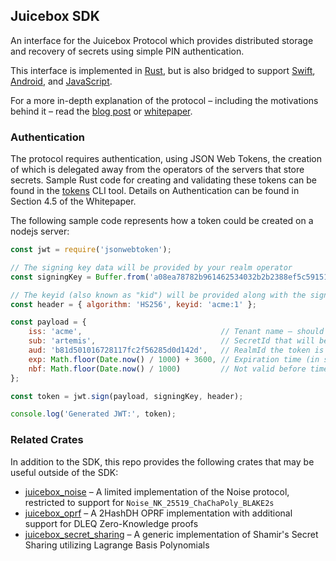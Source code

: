 ## Juicebox SDK

An interface for the Juicebox Protocol which provides distributed storage and recovery of secrets using simple PIN authentication.

This interface is implemented in [Rust](rust/sdk/README.md), but is also bridged to support [Swift](swift/README.md), [Android](android/README.md), and [JavaScript](javascript/README.md).

For a more in-depth explanation of the protocol – including the motivations behind it – read the [blog post](https://www.juicebox.xyz/blog/key-to-simplicity-squeezing-the-hassle-out-of-encryption-key-recovery) or [whitepaper](https://juicebox.xyz/assets/whitepapers/juiceboxprotocol_revision7_20230807.pdf).

### Authentication

The protocol requires authentication, using JSON Web Tokens, the creation of which is delegated away from the operators of the servers that store secrets. Sample Rust code for creating and validating these tokens can be found in the [tokens](rust/cli/tokens/README.md) CLI tool. Details on Authentication can be found in Section 4.5 of the Whitepaper.

The following sample code represents how a token could be created on a nodejs server:

```js
const jwt = require('jsonwebtoken');

// The signing key data will be provided by your realm operator
const signingKey = Buffer.from('a08ea78782b961462534032b2b2388ef5c59151e620d1ec7375fcf19b30241f1', "hex")

// The keyid (also known as "kid") will be provided along with the signing key
const header = { algorithm: 'HS256', keyid: 'acme:1' };

const payload = {
    iss: 'acme',                               // Tenant name – should match the `kid` field prior to `:`
    sub: 'artemis', 						   // SecretId that will be registering / recovering secrets
    aud: 'b81d501016728117fc2f56285d0d142d',   // RealmId the token is valid for, this should be provided by your realm operator
    exp: Math.floor(Date.now() / 1000) + 3600, // Expiration time (in seconds), the lifetime of a token must not exceed one day, `exp - nbf <= 86_400`
    nbf: Math.floor(Date.now() / 1000) 		   // Not valid before time (in seconds)
};

const token = jwt.sign(payload, signingKey, header);

console.log('Generated JWT:', token);
```

### Related Crates

In addition to the SDK, this repo provides the following crates that may be useful outside of the SDK:

* [juicebox_noise](rust/noise/README.md) – A limited implementation of the Noise protocol, restricted to support for `Noise_NK_25519_ChaChaPoly_BLAKE2s`
* [juicebox_oprf](rust/oprf/README.md) – A 2HashDH OPRF implementation with additional support for DLEQ Zero-Knowledge proofs
* [juicebox_secret_sharing](rust/secret_sharing/README.md) – A generic implementation of Shamir's Secret Sharing utilizing Lagrange Basis Polynomials
